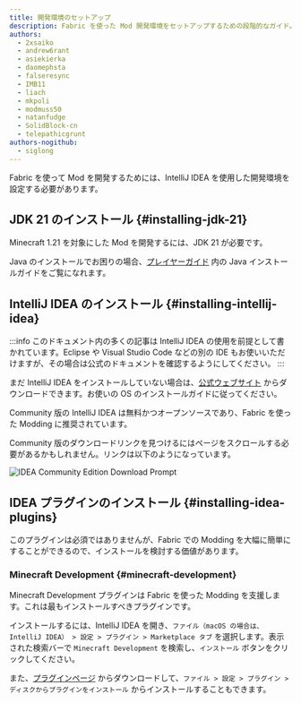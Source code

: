 ```yaml
---
title: 開発環境のセットアップ
description: Fabric を使った Mod 開発環境をセットアップするための段階的なガイド。
authors:
  - 2xsaiko
  - andrew6rant
  - asiekierka
  - daomephsta
  - falseresync
  - IMB11
  - liach
  - mkpoli
  - modmuss50
  - natanfudge
  - SolidBlock-cn
  - telepathicgrunt
authors-nogithub:
  - siglong
---
```


Fabric を使って Mod を開発するためには、IntelliJ IDEA を使用した開発環境を設定する必要があります。

## JDK 21 のインストール {#installing-jdk-21}

Minecraft 1.21 を対象にした Mod を開発するには、JDK 21 が必要です。

Java のインストールでお困りの場合、[プレイヤーガイド](../../players/index) 内の Java インストールガイドをご覧になれます。

## IntelliJ IDEA のインストール {#installing-intellij-idea}

:::info
このドキュメント内の多くの記事は IntelliJ IDEA の使用を前提として書かれています。Eclipse や Visual Studio Code などの別の IDE もお使いいただけますが、その場合は公式のドキュメントを確認するようにしてください。
:::

まだ IntelliJ IDEA をインストールしていない場合は、[公式ウェブサイト](https://www.jetbrains.com/idea/download/) からダウンロードできます。お使いの OS のインストールガイドに従ってください。

Community 版の IntelliJ IDEA は無料かつオープンソースであり、Fabric を使った Modding に推奨されています。

Community 版のダウンロードリンクを見つけるにはページをスクロールする必要があるかもしれません。リンクは以下のようになっています。

![IDEA Community Edition Download Prompt](/assets/develop/getting-started/idea-community.png)

## IDEA プラグインのインストール {#installing-idea-plugins}

このプラグインは必須ではありませんが、Fabric での Modding を大幅に簡単にすることができるので、インストールを検討する価値があります。

### Minecraft Development {#minecraft-development}

Minecraft Development プラグインは Fabric を使った Modding を支援します。これは最もインストールすべきプラグインです。

インストールするには、IntelliJ IDEA を開き、`ファイル（macOS の場合は、IntelliJ IDEA） > 設定 > プラグイン > Marketplace タブ` を選択します。表示された検索バーで `Minecraft Development` を検索し、`インストール` ボタンをクリックしてください。

また、[プラグインページ](https://plugins.jetbrains.com/plugin/8327-minecraft-development) からダウンロードして、`ファイル > 設定 > プラグイン > ディスクからプラグインをインストール` からインストールすることもできます。
